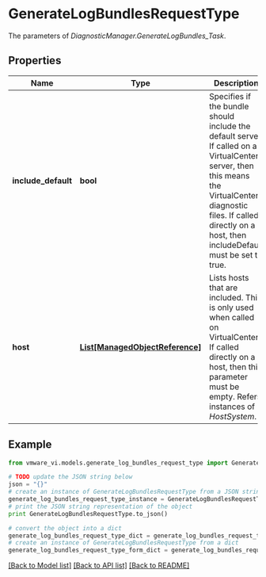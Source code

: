 # GenerateLogBundlesRequestType

The parameters of *DiagnosticManager.GenerateLogBundles_Task*. 

## Properties
Name | Type | Description | Notes
------------ | ------------- | ------------- | -------------
**include_default** | **bool** | Specifies if the bundle should include the default server. If called on a VirtualCenter server, then this means the VirtualCenter diagnostic files. If called directly on a host, then includeDefault must be set to true.  | 
**host** | [**List[ManagedObjectReference]**](ManagedObjectReference.md) | Lists hosts that are included. This is only used when called on VirtualCenter. If called directly on a host, then this parameter must be empty.  Refers instances of *HostSystem*.  | [optional] 

## Example

```python
from vmware_vi.models.generate_log_bundles_request_type import GenerateLogBundlesRequestType

# TODO update the JSON string below
json = "{}"
# create an instance of GenerateLogBundlesRequestType from a JSON string
generate_log_bundles_request_type_instance = GenerateLogBundlesRequestType.from_json(json)
# print the JSON string representation of the object
print GenerateLogBundlesRequestType.to_json()

# convert the object into a dict
generate_log_bundles_request_type_dict = generate_log_bundles_request_type_instance.to_dict()
# create an instance of GenerateLogBundlesRequestType from a dict
generate_log_bundles_request_type_form_dict = generate_log_bundles_request_type.from_dict(generate_log_bundles_request_type_dict)
```
[[Back to Model list]](../README.md#documentation-for-models) [[Back to API list]](../README.md#documentation-for-api-endpoints) [[Back to README]](../README.md)


